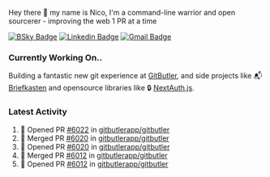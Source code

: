 
Hey there 👋 my name is Nico, I'm a command-line warrior and open sourcerer - improving the web 1 PR at a time

[![BSky Badge](https://img.shields.io/badge/-%20%40ndo.dev%20-%200285FF?style=flat-square&logo=bluesky&color=%23161e27)](https://bsky.app/profile/ndo.dev) [![Linkedin Badge](https://img.shields.io/badge/-ndom91-blue?style=flat-square&logo=Linkedin&logoColor=white&link=https://www.linkedin.com/in/ndom91/)](https://www.linkedin.com/in/ndom91/) [![Gmail Badge](https://img.shields.io/badge/-yo@ndo.dev-c14438?style=flat-square&logo=mail.ru&logoColor=white&link=mailto:yo@ndo.dev)](mailto:yo@ndo.dev)

### Currently Working On..

Building a fantastic new git experience at [GitButler](https://github.com/gitbutlerapp), and side projects like 📬 [Briefkasten](https://briefkastenhq.com) and opensource libraries like 🔒 [NextAuth.js](https://github.com/nextauthjs/next-auth).

<!--START_SECTION_PROFILE_VIEWS:readme-info-->
<!--END_SECTION_PROFILE_VIEWS:readme-info-->

<!--START_SECTION_DAILY_COMMIT:readme-info-->
<!--END_SECTION_DAILY_COMMIT:readme-info-->

<!--START_SECTION_WEEKLY_COMMIT:readme-info-->
<!--END_SECTION_WEEKLY_COMMIT:readme-info-->

### Latest Activity

<!--START_SECTION:activity-->
1. 💪 Opened PR [#6022](https://github.com/gitbutlerapp/gitbutler/pull/6022) in [gitbutlerapp/gitbutler](https://github.com/gitbutlerapp/gitbutler)
2. 🎉 Merged PR [#6020](https://github.com/gitbutlerapp/gitbutler/pull/6020) in [gitbutlerapp/gitbutler](https://github.com/gitbutlerapp/gitbutler)
3. 💪 Opened PR [#6020](https://github.com/gitbutlerapp/gitbutler/pull/6020) in [gitbutlerapp/gitbutler](https://github.com/gitbutlerapp/gitbutler)
4. 🎉 Merged PR [#6012](https://github.com/gitbutlerapp/gitbutler/pull/6012) in [gitbutlerapp/gitbutler](https://github.com/gitbutlerapp/gitbutler)
5. 💪 Opened PR [#6012](https://github.com/gitbutlerapp/gitbutler/pull/6012) in [gitbutlerapp/gitbutler](https://github.com/gitbutlerapp/gitbutler)
<!--END_SECTION:activity-->
